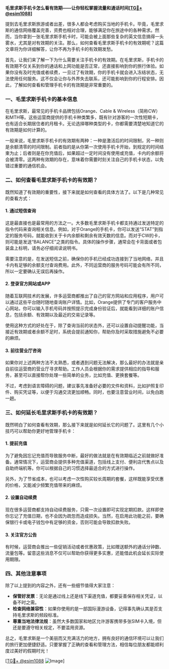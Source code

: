 **毛里求斯手机卡怎么看有效期——让你轻松掌握流量和通话时间[[TG💪+ @esim1088](https://t.me/s/esim1088)]**

提到去毛里求斯旅游或者出差，很多人都会考虑购买当地的手机卡。毕竟，毛里求斯的通信网络覆盖完善，资费也相对合理，能够满足你在旅途中的各种需求。然而，当你拿到一张毛里求斯手机卡时，可能会被上面那些复杂的英文信息搞得一头雾水，尤其是对有效期的关注。那么，如何查看毛里求斯手机卡的有效期呢？这篇文章将为你详细解答，让你不再为手机卡的有效期发愁。

首先，让我们来了解一下为什么需要关注手机卡的有效期。在毛里求斯，手机卡的有效期不仅关系到你的通话和上网功能是否正常，还直接影响到你的旅行体验。如果你没有及时充值或者续费，一旦过了有效期，你的手机卡就会进入冻结状态，无法使用任何服务。这不仅会让你与外界失去联系，还可能影响到你的行程安排。因此，了解如何查看和管理手机卡的有效期是非常重要的。

### 一、毛里求斯手机卡的基本信息

在毛里求斯，最常见的手机卡品牌包括Orange、Cable & Wireless（简称CW）和MTH等。这些运营商提供的手机卡种类繁多，既有针对游客的一次性短期卡，也有适合长期居住者的月租卡。无论选择哪种类型的卡，你都需要清楚地知道它的有效期是如何计算的。

一般来说，毛里求斯手机卡的有效期有两种：一种是激活后的时间限制，另一种则是余额清零的时间限制。前者指的是从你第一次使用手机卡开始，到规定的时间结束为止；后者则是在你充值后，如果超过一定时间没有使用或充值，卡内的余额将会被清零。这两种有效期的存在，意味着你需要时刻关注自己的手机卡状态，以免错过重要的通信机会。

### 二、如何查看毛里求斯手机卡的有效期？

既然知道了有效期的重要性，接下来就是如何查看的具体方法了。以下是几种常见的查看方式：

#### 1. 通过短信查询

这是最直接也是最常用的方法之一。大多数毛里求斯手机卡都支持通过发送特定的指令代码来查询相关信息。例如，对于Orange的手机卡，你可以发送“STAT”到指定的服务号码，就能收到关于卡内余额和剩余有效天数的信息。而对于CW的卡，则可能是发送“BALANCE”之类的指令。具体的操作步骤，通常会在卡背面或者包装盒上标明，请务必仔细阅读说明书。

需要注意的是，在发送短信之前，确保你的手机已经成功连接到了当地网络，并且卡内有足够的余额支付查询费用。此外，不同运营商的服务号码可能会有所不同，所以一定要确认无误后再操作。

#### 2. 登录官方网站或APP

随着互联网技术的发展，许多运营商都推出了自己的官方网站和应用程序，用户可以通过这些平台随时随地查询账户详情。比如，Orange提供了专门的客户服务中心网站，你可以输入手机号码并按照提示完成身份验证后，就能看到详细的账户信息，包括余额、有效期以及最近的交易记录等。

使用这种方式的好处在于，除了查询当前的状态外，还可以设置自动提醒功能，当接近有效期或者余额不足时，系统会提前通知你，帮助你及时采取措施避免不必要的麻烦。

#### 3. 前往营业厅咨询

如果你对上述两种方法不太熟悉，或者遇到问题无法解决，那么最好的办法就是亲自前往运营商的营业厅寻求帮助。工作人员会根据你的需求提供相应的指导和服务，甚至可以直接帮你处理一些简单的业务，比如充值、更换套餐等。

不过，考虑到语言障碍的问题，建议事先准备好必要的文件和资料，比如护照复印件、购买凭证等，以便于沟通交流更加顺畅。同时，也要注意营业时间，以免白跑一趟。

### 三、如何延长毛里求斯手机卡的有效期？

既然明白了如何查看有效期，那么接下来就是如何延长它的问题了。这里有几个小技巧可以帮助你更好地管理手机卡：

#### 1. 提前充值

为了避免因忘记充值而导致服务中断，最好的做法就是在有效期临近之前就做好准备。通常情况下，运营商会提供多种充值渠道，包括线上支付、便利店代售点以及自助终端机等。你可以根据自己的习惯选择最适合的方式进行操作。

另外，为了节省成本，也可以考虑一次性购买较长周期的套餐，这样既能享受优惠的价格，又能减少频繁充值带来的麻烦。

#### 2. 设置自动续费

现在很多运营商都支持自动续费服务，只需一次设置即可实现定期扣款。这样即使你忘记了充值日期，也不会因为疏忽而造成损失。当然，在启用此功能之前，要确保银行卡或电子钱包中有足够的资金，否则可能会导致扣款失败。

#### 3. 关注官方公告

有时候，运营商会推出一些促销活动或者优惠政策，比如赠送额外的通话分钟数、流量包等。留意这些消息不仅可以帮助你获得更多实惠，还能借此机会延长实际使用期限。

### 四、其他注意事项

除了以上提到的内容之外，还有一些细节值得大家注意：

- **保管好发票**：无论是通过线上还是线下渠道充值，都要妥善保存相关凭证，以备不时之需。
- **检查网络兼容性**：如果你使用的是一部国际漫游设备，记得事先确认其是否支持毛里求斯的频段标准。
- **尊重当地法律法规**：虽然大多数国家和地区允许游客携带多张SIM卡入境，但还是要遵守相关规定，不要滥用资源。

总之，毛里求斯是一个美丽而又充满活力的地方，拥有良好的通信环境可以让我们的旅行更加便捷舒适。只要掌握了正确的查看和管理方法，相信每位朋友都能顺利度过美好的假期时光！

[[TG💪+ @esim1088](https://t.me/s/esim1088) ![Image](https://i.postimg.cc/4NQfJmqS/Snipaste-2025-05-13-00-14-12.png)]